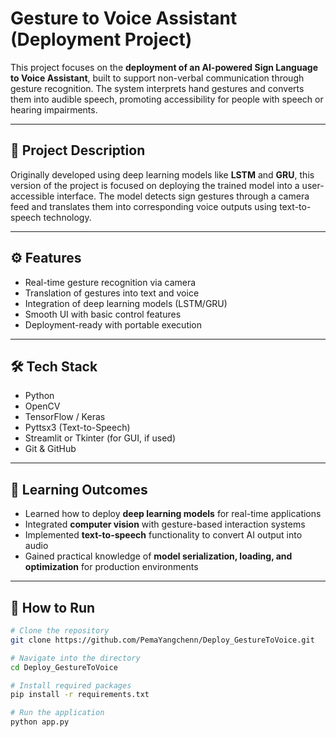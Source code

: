 # Gesture to Voice Assistant (Deployment Project)

This project focuses on the **deployment of an AI-powered Sign Language to Voice Assistant**, built to support non-verbal communication through gesture recognition. The system interprets hand gestures and converts them into audible speech, promoting accessibility for people with speech or hearing impairments.

---

## 📌 Project Description

Originally developed using deep learning models like **LSTM** and **GRU**, this version of the project is focused on deploying the trained model into a user-accessible interface. The model detects sign gestures through a camera feed and translates them into corresponding voice outputs using text-to-speech technology.

---

## ⚙️ Features

- Real-time gesture recognition via camera  
- Translation of gestures into text and voice  
- Integration of deep learning models (LSTM/GRU)  
- Smooth UI with basic control features  
- Deployment-ready with portable execution

---

## 🛠️ Tech Stack

- Python  
- OpenCV  
- TensorFlow / Keras  
- Pyttsx3 (Text-to-Speech)  
- Streamlit or Tkinter (for GUI, if used)  
- Git & GitHub

---

## 🎯 Learning Outcomes

- Learned how to deploy **deep learning models** for real-time applications  
- Integrated **computer vision** with gesture-based interaction systems  
- Implemented **text-to-speech** functionality to convert AI output into audio  
- Gained practical knowledge of **model serialization, loading, and optimization** for production environments

---

## 🚀 How to Run

```bash
# Clone the repository
git clone https://github.com/PemaYangchenn/Deploy_GestureToVoice.git

# Navigate into the directory
cd Deploy_GestureToVoice

# Install required packages
pip install -r requirements.txt

# Run the application
python app.py
